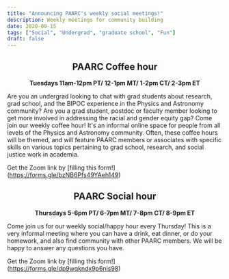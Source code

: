 ```yaml
---
title: "Announcing PAARC's weekly social meetings!"
description: Weekly meetings for community building
date: 2020-09-15
tags: ["Social", "Undergrad", "graduate school", "Fun"]
draft: false
---
```


## **<div align="center">PAARC Coffee hour**</div>
**<div align="center">Tuesdays 11am-12pm PT/ 12-1pm MT/ 1-2pm CT/ 2-3pm ET</div>**

Are you an undergrad looking to chat with grad students about research, grad school, and the BIPOC experience in the Physics and Astronomy community? Are you a grad student, postdoc or faculty member looking to get more involved in addressing the racial and gender equity gap? Come join our weekly coffee hour! It's an informal online space for people from all levels of the Physics and Astronomy community. Often, these coffee hours will be themed, and will feature PAARC members or associates with specific skills on various topics pertaining to grad school, research, and social justice work in academia. 

Get the Zoom link by [filling this form!] (https://forms.gle/bzNB6Pfs49YAeh149)


## **<div align="center">PAARC Social hour**</div>
**<div align="center">Thursdays 5-6pm PT/ 6-7pm MT/ 7-8pm CT/ 8-9pm ET</div>**

Come join us for our weekly social/happy hour every Thursday! This is a very informal meeting where you can have a drink, eat dinner, or do your homework, and also find community with other PAARC members. We will be happy to answer any questions you have.

Get the Zoom link by [filling this form!] (https://forms.gle/dp9wqkndx9p6nis98)

